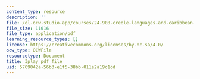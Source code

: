 ```yaml
---
content_type: resource
description: ''
file: /ol-ocw-studio-app/courses/24-908-creole-languages-and-caribbean-identities-spring-2017/5709042a56b3e1f538bb011e2a19c1cd_TZ0tcovkOp8.pdf
file_size: 11016
file_type: application/pdf
learning_resource_types: []
license: https://creativecommons.org/licenses/by-nc-sa/4.0/
ocw_type: OCWFile
resourcetype: Document
title: 3play pdf file
uid: 5709042a-56b3-e1f5-38bb-011e2a19c1cd
---
```

